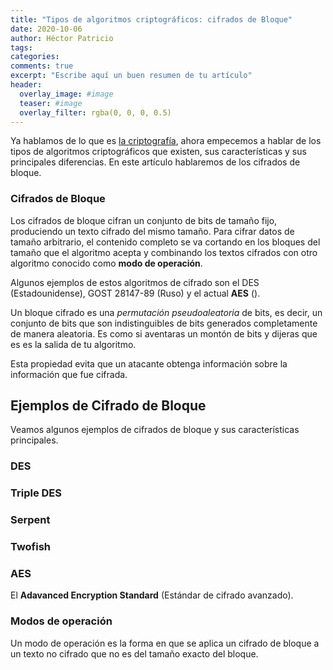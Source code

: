 ```yaml
---
title: "Tipos de algoritmos criptográficos: cifrados de Bloque"
date: 2020-10-06
author: Héctor Patricio
tags:
categories:
comments: true
excerpt: "Escribe aquí un buen resumen de tu artículo"
header:
  overlay_image: #image
  teaser: #image
  overlay_filter: rgba(0, 0, 0, 0.5)
---
```


Ya hablamos de lo que es [la criptografía](/2019/11/12/criptografia-basica-para-programadores-que-es-la-criptografia.html), ahora empecemos a hablar de los tipos de
algoritmos criptográficos que existen, sus características y sus principales diferencias. En este artículo hablaremos de los cifrados de bloque.

### Cifrados de Bloque

Los cifrados de bloque cifran un conjunto de bits de tamaño fijo, produciendo un texto cifrado del mismo tamaño. Para cifrar datos de tamaño arbitrario, el contenido completo se va cortando en los bloques del tamaño que el algoritmo acepta y combinando los textos cifrados con otro algoritmo conocido como **modo de operación**.

Algunos ejemplos de estos algoritmos de cifrado son el DES (Estadounidense), GOST 28147-89 (Ruso) y el actual **AES** ().

Un bloque cifrado es una _permutación pseudoaleatoria_ de bits, es decir, un conjunto de bits que son indistinguibles de bits generados completamente de manera aleatoria. Es como si aventaras un montón de bits y dijeras que es es la salida de tu algoritmo.

Esta propiedad evita que un atacante obtenga información sobre la información que fue cifrada.

## Ejemplos de Cifrado de Bloque

Veamos algunos ejemplos de cifrados de bloque y sus características principales.

### DES

### Triple DES

### Serpent

### Twofish

### AES

El **Adavanced Encryption Standard** (Estándar de cifrado avanzado).

### Modos de operación

Un modo de operación es la forma en que se aplica un cifrado de bloque a un texto no cifrado que no es del tamaño exacto del bloque.


